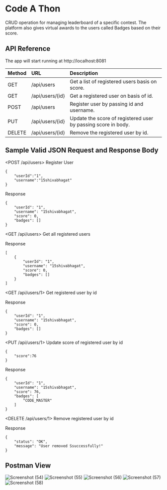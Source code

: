 
# Code A Thon

CRUD operation for managing leaderboard of a specific contest. The platform also gives virtual awards to the users called Badges based on their score.

## API Reference

The app will start running at http://localhost:8081


| Method  | URL        | Description                |
| :-------| :-------   | :------------------------- |
| GET     | /api/users | Get a list of registered users basis on score. |
| GET     |  /api/users/{id} |  Get a registered user on basis of id.  |
| POST    | /api/users | Register user by passing id and username. |
| PUT | /api/users/{id} | Update the score of registered user by passing score in body. |
| DELETE | /api/users/{id} | Remove the registered user by id. |




## Sample Valid JSON Request and Response Body
<POST /api/users> Register User
```http
{
    "userId":"1",
    "username":"15shivabhagat"
}
```
Response
```http
{
    "userId": "1",
    "username": "15shivabhagat",
    "score": 0,
    "badges": []
}
```

<GET /api/users> Get all registered users

Response
```http
[
    {
        "userId": "1",
        "username": "15shivabhagat",
        "score": 0,
        "badges": []
    }
]
```

<GET /api/users/1> Get registered user by id

Response
```http
{
    "userId": "1",
    "username": "15shivabhagat",
    "score": 0,
    "badges": []
}
```
<PUT /api/users/1> Update score of registered user by id
```http
{
    "score":76
}
```
Response
```http
{
    "userId": "1",
    "username": "15shivabhagat",
    "score": 76,
    "badges": [
        "CODE_MASTER"
    ]
}
```
<DELETE /api/users/1> Remove registered user by id

Response
```http
{
    "status": "OK",
    "message": "User removed Ssuccessfully!"
}
```
## Postman View
![Screenshot (54)](https://github.com/15shivabhagat/Code-a-Thon/assets/71555394/9e9e7b86-706d-4613-9861-3c177f150290)
![Screenshot (55)](https://github.com/15shivabhagat/Code-a-Thon/assets/71555394/3de7bc69-f7c9-49b1-8ccf-701813ca600e)
![Screenshot (56)](https://github.com/15shivabhagat/Code-a-Thon/assets/71555394/b68f6d95-0251-419f-97cc-51a2004411d1)
![Screenshot (57)](https://github.com/15shivabhagat/Code-a-Thon/assets/71555394/9f893523-0c11-4b8c-a621-dd9da1f5ddd7)
![Screenshot (58)](https://github.com/15shivabhagat/Code-a-Thon/assets/71555394/f948fb61-ca9a-4796-b4c4-fce20a8dfb5f)




